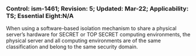### Control: ism-1461; Revision: 5; Updated: Mar-22; Applicability: TS; Essential Eight:N/A
<p>When using a software-based isolation mechanism to share a physical server’s hardware for SECRET or TOP SECRET computing environments, the physical server and all computing environments are of the same classification and belong to the same security domain.</p>